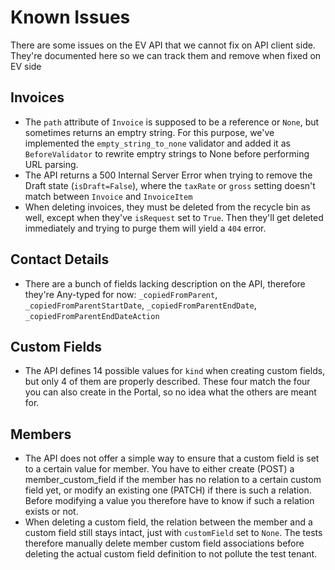# Known Issues

There are some issues on the EV API that we cannot fix on API client side. They're documented
here so we can track them and remove when fixed on EV side

## Invoices

- The `path` attribute of `Invoice` is supposed to be a reference or `None`, but sometimes returns an emptry string. For this purpose, we've implemented the `empty_string_to_none` validator and added it as `BeforeValidator` to rewrite emptry strings to None before performing URL parsing.
- The API returns a 500 Internal Server Error when trying to remove the Draft state (`isDraft=False`), where the `taxRate` or `gross` setting doesn't match between `Invoice` and `InvoiceItem`
- When deleting invoices, they must be deleted from the recycle bin as well, except when they've `isRequest` set to `True`. Then they'll get deleted immediately and trying to purge them will yield a `404` error.

## Contact Details

- There are a bunch of fields lacking description on the API, therefore they're Any-typed for now: `_copiedFromParent`, `_copiedFromParentStartDate`, `_copiedFromParentEndDate`, `_copiedFromParentEndDateAction`

## Custom Fields

- The API defines 14 possible values for `kind` when creating custom fields, but only 4 of them are properly described. These four match the four you can also create in the Portal, so no idea what the others are meant for.

## Members

- The API does not offer a simple way to ensure that a custom field is set to a certain value for member. You have to either create (POST) a member_custom_field if the member has no relation to a certain custom field yet, or modify an existing one (PATCH) if there is such a relation. Before modifying a value you therefore have to know if such a relation exists or not.
- When deleting a custom field, the relation between the member and a custom field still stays intact, just with `customField` set to `None`. The tests therefore manually delete member custom field associations before deleting the actual custom field definition to not pollute the test tenant.
